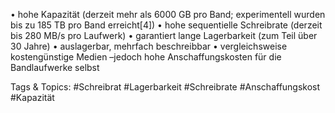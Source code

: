 • hohe Kapazität (derzeit mehr als 6000 GB pro Band; experimentell wurden bis zu 185 TB pro Band erreicht[4])
• hohe sequentielle Schreibrate (derzeit bis 280 MB/s pro Laufwerk)
• garantiert lange Lagerbarkeit (zum Teil über 30 Jahre)
• auslagerbar, mehrfach beschreibbar
• vergleichsweise kostengünstige Medien –jedoch hohe Anschaffungskosten für die Bandlaufwerke selbst

   Tags & Topics:
   #Schreibrat
   #Lagerbarkeit
   #Schreibrate
   #Anschaffungskost
   #Kapazität